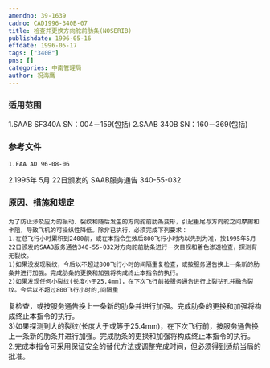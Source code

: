 ```yaml
---
amendno: 39-1639  
cadno: CAD1996-340B-07  
title: 检查并更换方向舵前肋条(NOSERIB)  
publishdate: 1996-05-16  
effdate: 1996-05-17  
tags: ["340B"]  
pns: []  
categories: 中南管理局  
author: 祝海鹰  
---
```

  
### 适用范围  
1.SAAB SF340A SN：004－159(包括)
2.SAAB 340B SN：160－369(包括)  
  
<!--more-->  
### 参考文件  
    1.FAA AD 96-08-06  
2.1995年 5月 22日颁发的 SAAB服务通告 340-55-032  
  
### 原因、措施和规定  
    为了防止涉及应力的振动、裂纹和随后发生的方向舵前肋条变形，引起垂尾与方向舵之间摩擦和卡阻，导致飞机的可操纵性降低。除非已执行，必须完成下列要求：  
    1.在总飞行小时累积到2400前，或在本指令生效后800飞行小时内以先到为准，按1995年5月22日颁发的SAAB服务通告340-55-032对方向舵前肋条进行一次目视和着色渗透检查，探测有无裂纹。  
    1)如果没发现裂纹，今后以不超过800飞行小时的间隔重复检查，或按服务通告换上一条新的肋条并进行加强。完成肋条的更换和加强将构成终止本指令的执行。  
    2)如果发现任何小裂纹(长度小于25.4mm)，在下次飞行前按服务通告进行止裂钻孔并融合裂纹。今后以不超过800飞行小时的,间隔重  
  
  
复检查，或按服务通告换上一条新的肋条并进行加强。完成肋条的更换和加强将构成终止本指令的执行。  
    3)如果探测到大的裂纹(长度大于或等于25.4mm)，在下次飞行前，按服务通告换上一条新的肋条并进行加强。完成肋条的更换和加强将构成终止本指令的执行。  
    2.完成本指令可采用保证安全的替代方法或调整完成时间，但必须得到适航当局的批准。  

